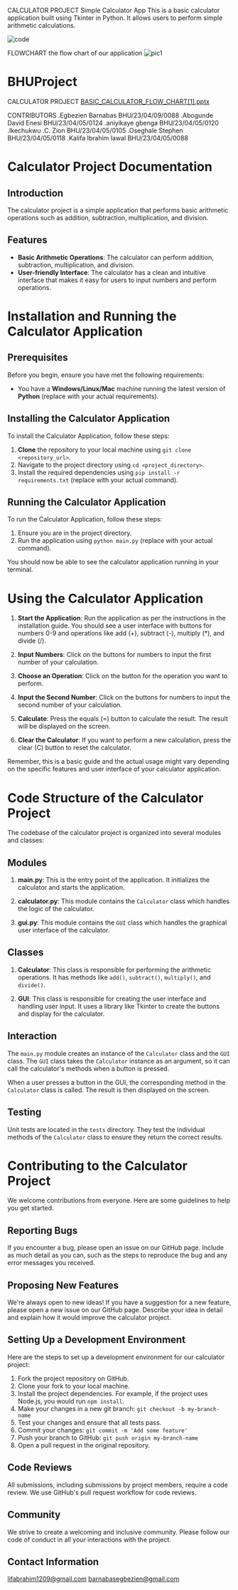 CALCULATOR PROJECT
Simple Calculator App
This is a basic calculator application built using Tkinter in Python. It allows users to perform simple arithmetic calculations.

![code](https://github.com/AbeEgbezien06/BHUProject/assets/159530711/8d1909de-15d2-4174-8c21-51b2dfbb0cb1)

FLOWCHART
the flow chart of our application
![pic1](https://github.com/AbeEgbezien06/BHUProject/assets/159142023/1a2a505e-b923-4ffe-ba90-d8f08f4ed57d)


# BHUProject
CALCULATOR PROJECT
[BASIC_CALCULATOR_FLOW_CHART[1].pptx](https://github.com/AbeEgbezien06/BHUProject/files/14229604/BASIC_CALCULATOR_FLOW_CHART.1.pptx)


CONTRIBUTORS
.Egbezien Barnabas	BHU/23/04/09/0088
.Abogunde David Enesi	BHU/23/04/05/0124
.aniyikaye gbenga 	BHU/23/04/05/0120
.Ikechukwu .C. Zion	BHU/23/04/05/0105
.Oseghale Stephen	BHU/23/04/05/0118
.Kalifa Ibrahim lawal	BHU/23/04/05/0088 


# Calculator Project Documentation

## Introduction
The calculator project is a simple application that performs basic arithmetic operations such as addition, subtraction, multiplication, and division.

## Features
- **Basic Arithmetic Operations**: The calculator can perform addition, subtraction, multiplication, and division.
- **User-friendly Interface**: The calculator has a clean and intuitive interface that makes it easy for users to input numbers and perform operations.

# Installation and Running the Calculator Application

## Prerequisites
Before you begin, ensure you have met the following requirements:
* You have a **Windows/Linux/Mac** machine running the latest version of **Python** (replace with your actual requirements).

## Installing the Calculator Application
To install the Calculator Application, follow these steps:

1. **Clone** the repository to your local machine using `git clone <repository_url>`.
2. Navigate to the project directory using `cd <project_directory>`.
3. Install the required dependencies using `pip install -r requirements.txt` (replace with your actual command).

## Running the Calculator Application
To run the Calculator Application, follow these steps:

1. Ensure you are in the project directory.
2. Run the application using `python main.py` (replace with your actual command).

You should now be able to see the calculator application running in your terminal.






# Using the Calculator Application

1. **Start the Application**: Run the application as per the instructions in the installation guide. You should see a user interface with buttons for numbers 0-9 and operations like add (+), subtract (-), multiply (*), and divide (/).

2. **Input Numbers**: Click on the buttons for numbers to input the first number of your calculation.

3. **Choose an Operation**: Click on the button for the operation you want to perform.

4. **Input the Second Number**: Click on the buttons for numbers to input the second number of your calculation.

5. **Calculate**: Press the equals (=) button to calculate the result. The result will be displayed on the screen.

6. **Clear the Calculator**: If you want to perform a new calculation, press the clear (C) button to reset the calculator.

Remember, this is a basic guide and the actual usage might vary depending on the specific features and user interface of your calculator application.







# Code Structure of the Calculator Project

The codebase of the calculator project is organized into several modules and classes:

## Modules

1. **main.py**: This is the entry point of the application. It initializes the calculator and starts the application.

2. **calculator.py**: This module contains the `Calculator` class which handles the logic of the calculator.

3. **gui.py**: This module contains the `GUI` class which handles the graphical user interface of the calculator.

## Classes

1. **Calculator**: This class is responsible for performing the arithmetic operations. It has methods like `add()`, `subtract()`, `multiply()`, and `divide()`.

2. **GUI**: This class is responsible for creating the user interface and handling user input. It uses a library like Tkinter to create the buttons and display for the calculator.

## Interaction

The `main.py` module creates an instance of the `Calculator` class and the `GUI` class. The `GUI` class takes the `Calculator` instance as an argument, so it can call the calculator's methods when a button is pressed.

When a user presses a button in the GUI, the corresponding method in the `Calculator` class is called. The result is then displayed on the screen.

## Testing

Unit tests are located in the `tests` directory. They test the individual methods of the `Calculator` class to ensure they return the correct results.






# Contributing to the Calculator Project

We welcome contributions from everyone. Here are some guidelines to help you get started.

## Reporting Bugs
If you encounter a bug, please open an issue on our GitHub page. Include as much detail as you can, such as the steps to reproduce the bug and any error messages you received.

## Proposing New Features
We're always open to new ideas! If you have a suggestion for a new feature, please open a new issue on our GitHub page. Describe your idea in detail and explain how it would improve the calculator project.

## Setting Up a Development Environment
Here are the steps to set up a development environment for our calculator project:

1. Fork the project repository on GitHub.
2. Clone your fork to your local machine.
3. Install the project dependencies. For example, if the project uses Node.js, you would run `npm install`.
4. Make your changes in a new git branch: `git checkout -b my-branch-name`
5. Test your changes and ensure that all tests pass.
6. Commit your changes: `git commit -m 'Add some feature'`
7. Push your branch to GitHub: `git push origin my-branch-name`
8. Open a pull request in the original repository.

## Code Reviews
All submissions, including submissions by project members, require a code review. We use GitHub's pull request workflow for code reviews.

## Community
We strive to create a welcoming and inclusive community. Please follow our code of conduct in all your interactions with the project.



## Contact Information
 lifabrahim1209@gmail.com 
barnabasegbezien@gmail.com
